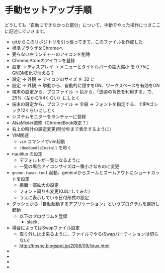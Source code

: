 # 手動セットアップ手順

どうしても「自動にできなかった部分」について、手動でやった操作につきここに記述していきます。

+ gitからこのリポジトリを引っ張ってきて、このファイルを作成した
+ 標準ブラウザをChromeへ
+ 要らない左ランチャーのアイコンを削除
+ Chrome,Atomのアイコンを登録
+ ~~設定 → ディスプレイ → メニューとタイトルバーの拡大縮小 を 0.75に~~ GNOME化で消える？
+ 設定 → 外観 → アイコンのサイズ を 32 に
+ 設定 → 外観 → 挙動から、自動的に隠すをON、ワークスペースを有効をON
+ 端末の設定から、プロファイル → 色から、「透過の背景を利用する」で、25%（左から1/4くらい）にしとく
+ 端末の設定から、プロファイル → 全般 → フォントを指定する、でIPAゴシック12くらいにしとく
+ システムモニターをランチャーに登録
+ AlsaMixier調整（ChromeBook限定？）
+ 右上の時計の設定変更(時分秒まで表示するように)
+ VIM関連
  + `vim` コマンドでvim起動
  + `:NeoBundleInstall` を叩く
+ nautilus の設定
  + デフォルトが一覧になるように
  + 一覧の場合アイコンサイズは一番小さなものに変更
+ `gnome-tweak-tool` 起動、generalからズームとズームアウトにショートカットを設定
  + 画面一部拡大の設定
  + フォント周りも変更(0.8にしてみた)
  + うえに表示している日付形式の設定    
+ ダッシュから「自動起動するアプリケーション」というプログラムを選択し起動
  + 以下のプログラムを登録
    + slack,
+ 場合によってはSwapファイル設定
  - 取り外しは出来るように、ファイルでやる(Swapパーティションは切らない)
  - http://tipspc.blogspot.jp/2008/09/linux.html
+
+
+
+
